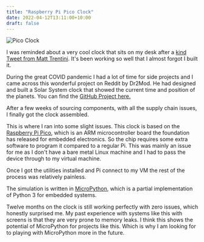 ```yaml
---
title: "Raspberry Pi Pico Clock"
date: 2022-04-12T13:11:00+10:00
draft: false
---
```

![Pico Clock](/uploads/2022/04/pico-clock.png)

I was reminded about a very cool clock that sits on my desk after a [kind Tweet from Matt Trentini](https://twitter.com/matt_trentini/status/1507951632687898627). It's been working so well that I almost forgot I built it.

<!--more-->

During the great COVID pandemic I had a lot of time for side projects and I came across this wonderful project on Reddit by Dr2Mod. He had designed and built a Solar System clock that showed the current time and position of the planets. You can find the [GitHub Project here.](https://github.com/dr-mod/pico-solar-system)

After a few weeks of sourcing components, with all the supply chain issues, I finally got the clock assembled.

This is where I ran into some slight issues. This clock is based on the [Raspberry Pi Pico](https://www.raspberrypi.com/products/raspberry-pi-pico/), which is an ARM microcontroller board the foundation has released for embedded electronics. So the chip requires some extra software to program it compared to a regular Pi. This was mainly an issue for me as I don't have a bare metal Linux machine and I had to pass the device through to my virtual machine.

Once I got the utilities installed and Pi connect to my VM the rest of the process was relatively painless. 

The simulation is written in [MicroPython](https://micropython.org/), which is a partial implementation of Python 3 for embedded systems. 

Twelve months on the clock is still working perfectly with zero issues, which honestly surprised me. My past experience with systems like this with screens is that they are very prone to memory leaks. I think this shows the potential of MicroPython for projects like this. Which is why I am looking for to playing with MicroPython more in the future.
